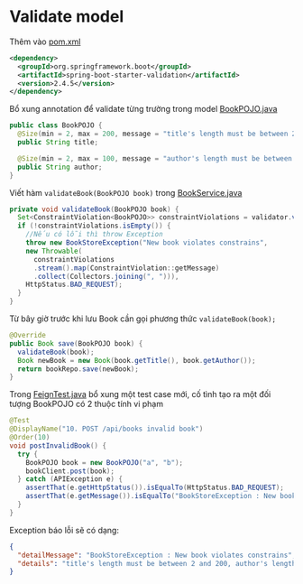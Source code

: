 # Validate model

Thêm vào [pom.xml](pom.xml)
```xml
<dependency>
  <groupId>org.springframework.boot</groupId>
  <artifactId>spring-boot-starter-validation</artifactId>
  <version>2.4.5</version>
</dependency>
```

Bổ xung annotation để validate từng trường trong model [BookPOJO.java](src/main/java/vn/techmaster/bookstore/model/BookPOJO.java)
```java
public class BookPOJO {
  @Size(min = 2, max = 200, message = "title's length must be between 2 and 200")
  public String title;

  @Size(min = 2, max = 100, message = "author's length must be between 2 and 100")
  public String author;
}
```

Viết hàm ```validateBook(BookPOJO book)``` trong [BookService.java](src/main/java/vn/techmaster/bookstore/service/BookService.java)
```java
private void validateBook(BookPOJO book) {
  Set<ConstraintViolation<BookPOJO>> constraintViolations = validator.validate(book);
  if (!constraintViolations.isEmpty()) {
    //Nếu có lỗi thì throw Exception
    throw new BookStoreException("New book violates constrains", 
    new Throwable(
      constraintViolations
      .stream().map(ConstraintViolation::getMessage)
      .collect(Collectors.joining(", "))), 
    HttpStatus.BAD_REQUEST);
  }
}
```

Từ bây giờ trước khi lưu Book cần gọi phương thức ```validateBook(book);```
```java
@Override
public Book save(BookPOJO book) {
  validateBook(book);
  Book newBook = new Book(book.getTitle(), book.getAuthor());
  return bookRepo.save(newBook);
}
```

Trong [FeignTest.java](src/test/java/vn/techmaster/bookstore/FeignTest.java) bổ xung một test case mới, cố tình tạo ra một đối tượng BookPOJO có 2 thuộc tính vi phạm

```java
@Test
@DisplayName("10. POST /api/books invalid book")
@Order(10)
void postInvalidBook() {
  try {
    BookPOJO book = new BookPOJO("a", "b");
    bookClient.post(book);
  } catch (APIException e) {
    assertThat(e.getHttpStatus()).isEqualTo(HttpStatus.BAD_REQUEST);
    assertThat(e.getMessage()).isEqualTo("BookStoreException : New book violates constrains");
  }
}
```

Exception báo lỗi sẽ có dạng:

```json
{
  "detailMessage": "BookStoreException : New book violates constrains",
  "details": "title's length must be between 2 and 200, author's length must be between 2 and 100"
}
```